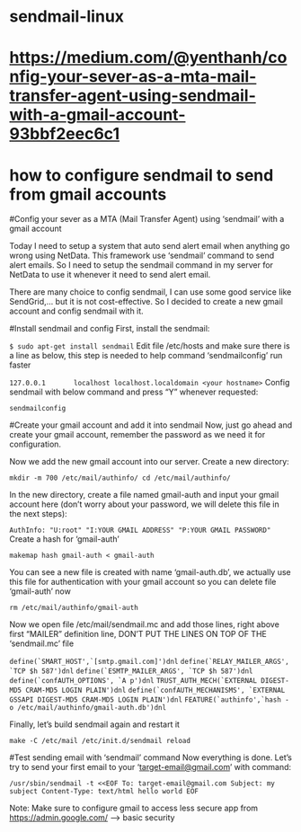 # sendmail-linux
# https://medium.com/@yenthanh/config-your-sever-as-a-mta-mail-transfer-agent-using-sendmail-with-a-gmail-account-93bbf2eec6c1
# how to configure sendmail to send from gmail accounts

#Config your sever as a MTA (Mail Transfer Agent) using ‘sendmail’ with a gmail account 


Today I need to setup a system that auto send alert email when anything go wrong using NetData. This framework use ‘sendmail’ command to send alert emails. So I need to setup the sendmail command in my server for NetData to use it whenever it need to send alert email.

There are many choice to config sendmail, I can use some good service like SendGrid,… but it is not cost-effective. So I decided to create a new gmail account and config sendmail with it.

#Install sendmail and config
First, install the sendmail:

`$ sudo apt-get install sendmail`
Edit file /etc/hosts and make sure there is a line as below, this step is needed to help command ‘sendmailconfig’ run faster

`127.0.0.1       localhost localhost.localdomain <your hostname>`
Config sendmail with below command and press “Y” whenever requested:

`sendmailconfig`

#Create your gmail account and add it into sendmail
Now, just go ahead and create your gmail account, remember the password as we need it for configuration.

Now we add the new gmail account into our server. Create a new directory:

`mkdir -m 700 /etc/mail/authinfo/
cd /etc/mail/authinfo/`

In the new directory, create a file named gmail-auth and input your gmail account here (don’t worry about your password, we will delete this file in the next steps):

`AuthInfo: "U:root" "I:YOUR GMAIL ADDRESS" "P:YOUR GMAIL PASSWORD"`
Create a hash for ‘gmail-auth’

`makemap hash gmail-auth < gmail-auth`

You can see a new file is created with name ‘gmail-auth.db’, we actually use this file for authentication with your gmail account so you can delete file ‘gmail-auth’ now

`rm /etc/mail/authinfo/gmail-auth`


Now we open file /etc/mail/sendmail.mc and add those lines, right above first “MAILER” definition line, DON’T PUT THE LINES ON TOP OF THE ‘sendmail.mc’ file

```define(`SMART_HOST',`[smtp.gmail.com]')dnl```
```define(`RELAY_MAILER_ARGS', `TCP $h 587')dnl```
```define(`ESMTP_MAILER_ARGS', `TCP $h 587')dnl```
```define(`confAUTH_OPTIONS', `A p')dnl```
```TRUST_AUTH_MECH(`EXTERNAL DIGEST-MD5 CRAM-MD5 LOGIN PLAIN')dnl```
```define(`confAUTH_MECHANISMS', `EXTERNAL GSSAPI DIGEST-MD5 CRAM-MD5 LOGIN PLAIN')dnl```
```FEATURE(`authinfo',`hash -o /etc/mail/authinfo/gmail-auth.db')dnl```

Finally, let’s build sendmail again and restart it

`make -C /etc/mail
/etc/init.d/sendmail reload`

#Test sending email with ‘sendmail’ command
Now everything is done. Let’s try to send your first email to your ‘target-email@gmail.com’ with command:

`/usr/sbin/sendmail -t <<EOF
To: target-email@gmail.com
Subject: my subject
Content-Type: text/html
hello world
EOF`






Note: Make sure to configure gmail to access less secure app from https://admin.google.com/ --> basic security
